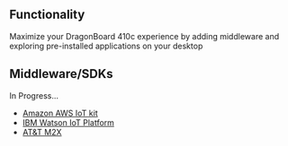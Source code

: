 ## Functionality

Maximize your DragonBoard 410c experience by adding middleware and exploring pre-installed applications on your desktop

## Middleware/SDKs

In Progress...

- [Amazon AWS IoT kit](AWS-IoT/README.md)
- [IBM Watson IoT Platform](IBM-IoT/README.md)
- [AT&T M2X](ATT-M2X/README.md)


